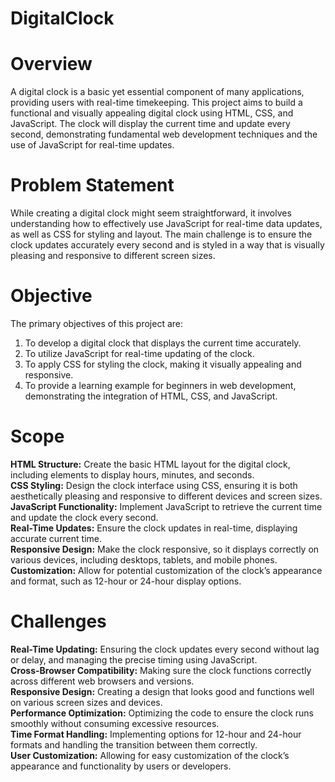 # DigitalClock
# Overview
A digital clock is a basic yet essential component of many applications, providing users with real-time timekeeping. This project aims to build a functional and visually appealing digital clock using HTML, CSS, and JavaScript. The clock will display the current time and update every second, demonstrating fundamental web development techniques and the use of JavaScript for real-time updates.
# Problem Statement
While creating a digital clock might seem straightforward, it involves understanding how to effectively use JavaScript for real-time data updates, as well as CSS for styling and layout. The main challenge is to ensure the clock updates accurately every second and is styled in a way that is visually pleasing and responsive to different screen sizes.
# Objective
The primary objectives of this project are:

1. To develop a digital clock that displays the current time accurately.
2. To utilize JavaScript for real-time updating of the clock.
3. To apply CSS for styling the clock, making it visually appealing and responsive.
4. To provide a learning example for beginners in web development, demonstrating the integration of HTML, CSS, and JavaScript.
# Scope
<b>HTML Structure:</b> Create the basic HTML layout for the digital clock, including elements to display hours, minutes, and seconds.<br>
<b>CSS Styling:</b> Design the clock interface using CSS, ensuring it is both aesthetically pleasing and responsive to different devices and screen sizes.<br>
<b>JavaScript Functionality:</b> Implement JavaScript to retrieve the current time and update the clock every second.<br>
<b>Real-Time Updates:</b> Ensure the clock updates in real-time, displaying accurate current time.<br>
<b>Responsive Design:</b> Make the clock responsive, so it displays correctly on various devices, including desktops, tablets, and mobile phones.</br>
<b>Customization:</b> Allow for potential customization of the clock’s appearance and format, such as 12-hour or 24-hour display options.</br>
# Challenges
<b>Real-Time Updating:</b> Ensuring the clock updates every second without lag or delay, and managing the precise timing using JavaScript.<br>
<b>Cross-Browser Compatibility:</b> Making sure the clock functions correctly across different web browsers and versions.<br>
<b>Responsive Design:</b> Creating a design that looks good and functions well on various screen sizes and devices.<br>
<b>Performance Optimization:</b> Optimizing the code to ensure the clock runs smoothly without consuming excessive resources.<br>
<b>Time Format Handling:</b> Implementing options for 12-hour and 24-hour formats and handling the transition between them correctly.<br>
<b>User Customization:</b> Allowing for easy customization of the clock’s appearance and functionality by users or developers.<br>
